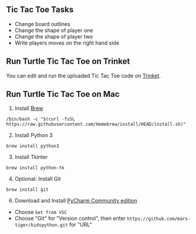 ## Tic Tac Toe Tasks
* Change board outlines
* Change the shape of player one
* Change the shape of player two
* Write players moves on the right hand side

## Run Turtle Tic Tac Toe on Trinket

You can edit and run the uploaded Tic Tac Toe code on [Trinket](https://trinket.io/python/1d3c1c4405).

## Run Turtle Tic Tac Toe on Mac

1. Install [Brew](https://brew.sh/)
```
/bin/bash -c "$(curl -fsSL https://raw.githubusercontent.com/Homebrew/install/HEAD/install.sh)"
```
2. Install Python 3
```
brew install python3
```
3. Install Tkinter
```
brew install python-tk
```
4. Optional: Install Git
```
brew install git
```
6. Download and Install [PyCharm Community edition](https://www.jetbrains.com/pycharm/download/#section=mac)
* Choose `Get from VSC`
* Choose "Git" for "Version control", then enter `https://github.com/mars-tiger/kidspython.git` for "URL"
